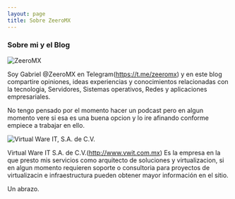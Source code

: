 ```yaml
---
layout: page
title: Sobre ZeeroMX
---
```

### Sobre mi y el Blog

![ZeeroMX](https:/zeeromx.github.io/img/zeroomega.png)

Soy Gabriel @ZeeroMX en Telegram(https://t.me/zeeromx) y en este blog compartire opiniones, ideas experiencias y conocimientos relacionadas con la tecnologia, Servidores, Sistemas operativos, Redes y aplicaciones empresariales.

No tengo pensado por el momento hacer un podcast pero en algun momento vere si esa es una buena opcion y lo ire afinando conforme empiece a trabajar en ello.

![Virtual Ware IT, S.A. de C.V.](https://zeeromx.github.io/img/vwit.jpg)

Virtual Ware IT S.A. de C.V.(http://www.vwit.com.mx) Es la empresa en la que presto mis servicios como arquitecto de soluciones y virtualizacion, si en algun momento requieren soporte o consultoria para proyectos de virtualizacin e infraestructura pueden obtener mayor información en el sitio.

Un abrazo.
